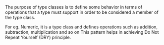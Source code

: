 The purpose of type classes is to define some behavior in terms of operations that a type must support in order to be considered a member of the type class.

For eg. Numeric, it is a type class and defines operations such as addition, subtraction, multiplication and so on
This pattern helps in achieving Do Not Repeat Yourself (DRY) principle.